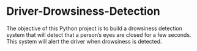 # Driver-Drowsiness-Detection
The objective of this Python project is to build a drowsiness detection system that will detect that a person’s eyes are closed for a few seconds. This system will alert the driver when drowsiness is detected.
